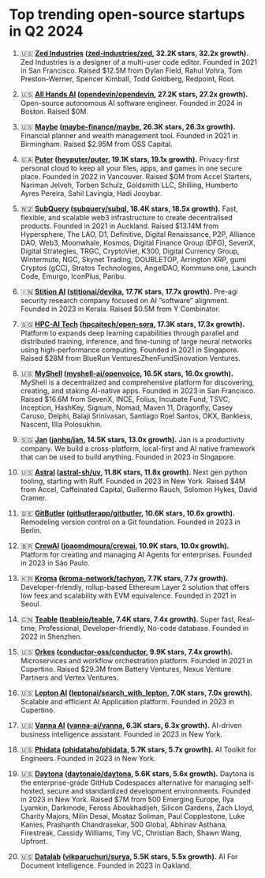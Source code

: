 # Top trending open-source startups in Q2 2024

1. 🇺🇸 **[Zed Industries](https://zed.dev) ([zed-industries/zed](https://github.com/zed-industries/zed), 32.2K stars, 32.2x growth).** Zed Industries is a designer of a multi-user code editor. Founded in 2021 in San Francisco. Raised $12.5M from Dylan Field, Rahul Vohra, Tom Preston-Werner, Spencer Kimball, Todd Goldberg, Redpoint, Root.

2. 🇺🇸 **[All Hands AI](https://all-hands.dev) ([opendevin/opendevin](https://github.com/opendevin/opendevin), 27.2K stars, 27.2x growth).** Open-source autonomous AI software engineer. Founded in 2024 in Boston. Raised $0M.

3. 🇺🇸 **[Maybe](https://maybe.co) ([maybe-finance/maybe](https://github.com/maybe-finance/maybe), 26.3K stars, 26.3x growth).** Financial planner and wealth management tool. Founded in 2021 in Birmingham. Raised $2.95M from OSS Capital.

4. 🇨🇦 **[Puter](https://puter.com) ([heyputer/puter](https://github.com/heyputer/puter), 19.1K stars, 19.1x growth).** Privacy-first personal cloud to keep all your files, apps, and games in one secure place. Founded in 2022 in Vancouver. Raised $0M from Accel Starters, Nariman Jelveh, Torben Schulz, Goldsmith LLC, Shilling, Humberto Ayres Pereira, Sahil Lavingia, Hadi Jooybar.

5. 🇳🇿 **[SubQuery](https://subquery.network) ([subquery/subql](https://github.com/subquery/subql), 18.4K stars, 18.5x growth).** Fast, flexible, and scalable web3 infrastructure to create decentralised products. Founded in 2021 in Auckland. Raised $13.14M from Hypersphere, The LAO, D1, Definitive, Digital Renaissance, P2P, Alliance DAO, Web3, Moonwhale, Kosmos, Digital Finance Group (DFG), SevenX, Digital Strategies, TRGC, CryptoViet, K300, Digital Currency Group, Wintermute, NGC, Skynet Trading, DOUBLETOP, Arrington XRP, gumi Cryptos (gCC), Stratos Technologies, AngelDAO, Kommune.one, Launch Code, Emurgo, IconPlus, Paribu.

6. 🇮🇳 **[Stition AI](https://stition.ai) ([stitionai/devika](https://github.com/stitionai/devika), 17.7K stars, 17.7x growth).** Pre-agi security research company focused on AI “software” alignment. Founded in 2023 in Kerala. Raised $0.5M from Y Combinator.

7. 🇸🇬 **[HPC-AI Tech](https://hpc-ai.com) ([hpcaitech/open-sora](https://github.com/hpcaitech/open-sora), 17.3K stars, 17.3x growth).** Platform to expands deep learning capabilities through parallel and distributed training, inference, and fine-tuning of large neural networks using high-performance computing. Founded in 2021 in Singapore. Raised $28M from BlueRun VenturesZhenFundSinovation Ventures.

8. 🇺🇸 **[MyShell](https://myshell.ai) ([myshell-ai/openvoice](https://github.com/myshell-ai/openvoice), 16.5K stars, 16.0x growth).** MyShell is a decentralized and comprehensive platform for discovering, creating, and staking AI-native apps. Founded in 2023 in San Francisco. Raised $16.6M from SevenX, INCE, Folius, Incubate Fund, TSVC, Inception, HashKey, Signum, Nomad, Maven 11, Dragonfly, Casey Caruso, Delphi, Balaji Srinivasan, Santiago Roel Santos, OKX, Bankless, Nascent, Illia Polosukhin.

9. 🇸🇬 **[Jan](https://jan.ai) ([janhq/jan](https://github.com/janhq/jan), 14.5K stars, 13.0x growth).** Jan is a productivity company. We build a cross-platform, local-first and AI native framework that can be used to build anything. Founded in 2023 in Singapore.

10. 🇺🇸 **[Astral](https://astral.sh) ([astral-sh/uv](https://github.com/astral-sh/uv), 11.8K stars, 11.8x growth).** Next gen python tooling, starting with Ruff. Founded in 2023 in New York. Raised $4M from Accel, Caffeinated Capital, Guillermo Rauch, Solomon Hykes, David Cramer.

11. 🇩🇪 **[GitButler](https://gitbutler.com) ([gitbutlerapp/gitbutler](https://github.com/gitbutlerapp/gitbutler), 10.6K stars, 10.6x growth).** Remodeling version control on a Git foundation. Founded in 2023 in Berlin.

12. 🇧🇷 **[CrewAI](https://crewai.com) ([joaomdmoura/crewai](https://github.com/joaomdmoura/crewai), 10.9K stars, 10.0x growth).** Platform for creating and managing AI Agents for enterprises. Founded in 2023 in São Paulo.

13. 🇰🇷 **[Kroma](https://kroma.network) ([kroma-network/tachyon](https://github.com/kroma-network/tachyon), 7.7K stars, 7.7x growth).** Developer-friendly, rollup-based Ethereum Layer 2 solution that offers low fees and scalability with EVM equivalence. Founded in 2021 in Seoul.

14. 🇨🇳 **[Teable](https://teable.io) ([teableio/teable](https://github.com/teableio/teable), 7.4K stars, 7.4x growth).** Super fast, Real-time, Professional, Developer-friendly, No-code database. Founded in 2022 in Shenzhen.

15. 🇺🇸 **[Orkes](https://orkes.io) ([conductor-oss/conductor](https://github.com/conductor-oss/conductor), 9.9K stars, 7.4x growth).** Microservices and workflow orchestration platform. Founded in 2021 in Cupertino. Raised $29.3M from Battery Ventures, Nexus Venture Partners and Vertex Ventures.

16. 🇺🇸 **[Lepton AI](https://lepton.ai) ([leptonai/search_with_lepton](https://github.com/leptonai/search_with_lepton), 7.0K stars, 7.0x growth).** Scalable and efficient AI Application platform. Founded in 2023 in Cupertino.

17. 🇺🇸 **[Vanna AI](https://vanna.ai) ([vanna-ai/vanna](https://github.com/vanna-ai/vanna), 6.3K stars, 6.3x growth).** AI-driven business intelligence assistant. Founded in 2023 in New York.

18. 🇺🇸 **[Phidata](https://phidata.com) ([phidatahq/phidata](https://github.com/phidatahq/phidata), 5.7K stars, 5.7x growth).** AI Toolkit for Engineers. Founded in 2023 in New York.

19. 🇺🇸 **[Daytona](https://daytona.io) ([daytonaio/daytona](https://github.com/daytonaio/daytona), 5.6K stars, 5.6x growth).** Daytona is the enterprise-grade GitHub Codespaces alternative for managing self-hosted, secure and standardized development environments. Founded in 2023 in New York. Raised $7M from 500 Emerging Europe, Ilya Lyamkin, Darkmode, Feross Aboukhadijeh, Silicon Gardens, Zach Lloyd, Charity Majors, Milin Desai, Moataz Soliman, Paul Copplestone, Luke Kanies, Prashanth Chandrasekar, 500 Global, Abhinav Asthana, Firestreak, Cassidy Williams, Tiny VC, Christian Bach, Shawn Wang, Upfront.

20. 🇺🇸 **[Datalab](https://datalab.to) ([vikparuchuri/surya](https://github.com/vikparuchuri/surya), 5.5K stars, 5.5x growth).** AI For Document Intelligence. Founded in 2023 in Oakland.
